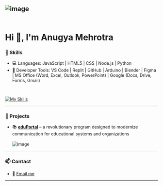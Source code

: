 ![image](https://github.com/user-attachments/assets/e692b6dd-2157-48ff-b884-b3fe7f1ea61e)
<br><br>
--- 
# Hi 👋, I'm Anugya Mehrotra

### 🔧 Skills
- 💻 Languages: JavaScript |  HTML5 | CSS | Node.js | Python 
- 🔨 Developer Tools: VS Code | Replit | GitHub  | Arduino | Blender | Figma | MS Office (Word, Excel, Outlook, PowerPoint) | Google (Docs, Drive, Forms, Gmail)
<br>

[![My Skills](https://skillicons.dev/icons?i=js,html,css,nodejs,python,vscode,replit,github,arduino,blender,figma,windows,gmail)](https://skillicons.dev)



<hr>

### 🚀 Projects
- 📚 **[eduPortal](https://github.com/anugyamehrotra/eduPortal)** – a revolutionary program designed to modernize communication for educational systems and organizations <br><br>
 ![image](https://github.com/user-attachments/assets/7ff1b15f-adb2-4719-9f58-70f54400bb33)



<hr>

### 📫 Contact
- 📧 [Email me](amehrotra.395@gmail.com)
<hr>

